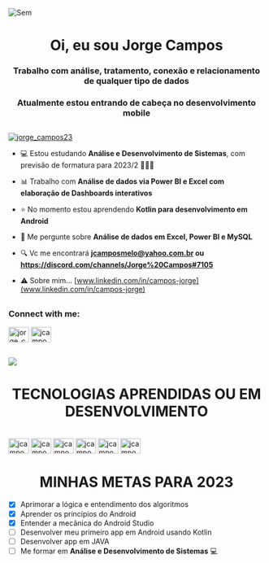 ![Sem](https://user-images.githubusercontent.com/101723959/211382823-646375b5-d64d-4bff-8636-48dc699ae13f.jpg)
<h1 align="center">Oi, eu sou Jorge Campos</h1>
<h3 align="center">Trabalho com análise, tratamento, conexão e relacionamento de qualquer tipo de dados</h3>
<h3 align="center">Atualmente estou entrando de cabeça no desenvolvimento mobile</h3>

##

<p align="left"> <a href="https://twitter.com/jorge_campos23" target="blank"><img src="https://img.shields.io/twitter/follow/jorge_campos23?logo=twitter&style=for-the-badge" alt="jorge_campos23" /></a> </p>

- 💻 Estou estudando **Análise e Desenvolvimento de Sistemas**, com previsão de formatura para 2023/2 🎉🎉🎉

- 📊 Trabalho com **Análise de dados via Power BI e Excel com elaboração de Dashboards interativos**

- ⭐ No momento estou aprendendo **Kotlin para desenvolvimento em Android**

- 💬 Me pergunte sobre **Análise de dados em Excel, Power BI e MySQL**

- 🔍 Vc me encontrará **jcamposmelo@yahoo.com.br ou https://discord.com/channels/Jorge%20Campos#7105**

- ⚠ Sobre mim... [www.linkedin.com/in/campos-jorge](www.linkedin.com/in/campos-jorge)

##

<h3 align="left">Connect with me:</h3>
<p align="left">
<a href="https://twitter.com/jorge_campos23" target="blank"><img align="center" src="https://raw.githubusercontent.com/rahuldkjain/github-profile-readme-generator/master/src/images/icons/Social/twitter.svg" alt="jorge_campos23" height="30" width="40" /></a>
<a href="https://instagram.com/jcamposmelo_23" target="blank"><img align="center" src="https://raw.githubusercontent.com/rahuldkjain/github-profile-readme-generator/master/src/images/icons/Social/instagram.svg" alt="jcamposmelo_23" height="30" width="40" /></a>
</p>

##

<picture>
<source 
  srcset="https://github-readme-stats.vercel.app/api?username=jcamposmelo&show_icons=true&theme=dark"
  media="(prefers-color-scheme: dark)"
/>
<source
  srcset="https://github-readme-stats.vercel.app/api?username=jcamposmelo&show_icons=true"
  media="(prefers-color-scheme: light), (prefers-color-scheme: no-preference)"
/>
<img src="https://github-readme-stats.vercel.app/api?username=jcamposmelo&show_icons=true" />
</picture>

##

<h1 align="center"> TECNOLOGIAS APRENDIDAS OU EM DESENVOLVIMENTO </h1>

</div>
<div style="display: inline_block"><br>
   <img align="center" alt="jcamposmelo-MySQL" height="30" width="40" src="https://cdn.jsdelivr.net/gh/devicons/devicon/icons/mysql/mysql-original-wordmark.svg">
  <img align="center" alt="jcamposmelo-AndroidStudio" height="30" width="40" src="https://cdn.jsdelivr.net/gh/devicons/devicon/icons/androidstudio/androidstudio-original.svg">
  <img align="center" alt="jcamposmelo-Kotlin" height="30" width="40" src="https://cdn.jsdelivr.net/gh/devicons/devicon/icons/kotlin/kotlin-original.svg">
  <img align="center" alt="jcamposmelo-Java" height="30" width="40" src="https://cdn.jsdelivr.net/gh/devicons/devicon/icons/java/java-original.svg">
   <img align="center" alt="jcamposmelo-Intellij" height="30" width="40" src="https://cdn.jsdelivr.net/gh/devicons/devicon/icons/intellij/intellij-original.svg">
  <img align="center" alt="jcamposmelo-Photoshop" height="30" width="40" src="https://cdn.jsdelivr.net/gh/devicons/devicon/icons/photoshop/photoshop-plain.svg">
</div>

##


<h1 align="center"> MINHAS METAS PARA 2023 </h1>

- [x] Aprimorar a lógica e entendimento dos algoritmos
- [x] Aprender os princípios do Android
- [x] Entender a mecânica do Android Studio
- [ ] Desenvolver meu primeiro app em Android usando Kotlin
- [ ] Desenvolver app em JAVA
- [ ] Me formar em **Análise e Desenvolvimento de Sistemas** 💻

##



